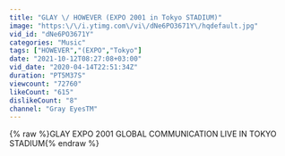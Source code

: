 ```yaml
---
title: "GLAY \/ HOWEVER (EXPO 2001 in Tokyo STADIUM)"
image: "https:\/\/i.ytimg.com\/vi\/dNe6PO3671Y\/hqdefault.jpg"
vid_id: "dNe6PO3671Y"
categories: "Music"
tags: ["HOWEVER","(EXPO","Tokyo"]
date: "2021-10-12T08:27:08+03:00"
vid_date: "2020-04-14T22:51:34Z"
duration: "PT5M37S"
viewcount: "72760"
likeCount: "615"
dislikeCount: "8"
channel: "Gray EyesTM"
---
```

{% raw %}GLAY EXPO 2001 GLOBAL COMMUNICATION LIVE IN TOKYO STADIUM{% endraw %}
